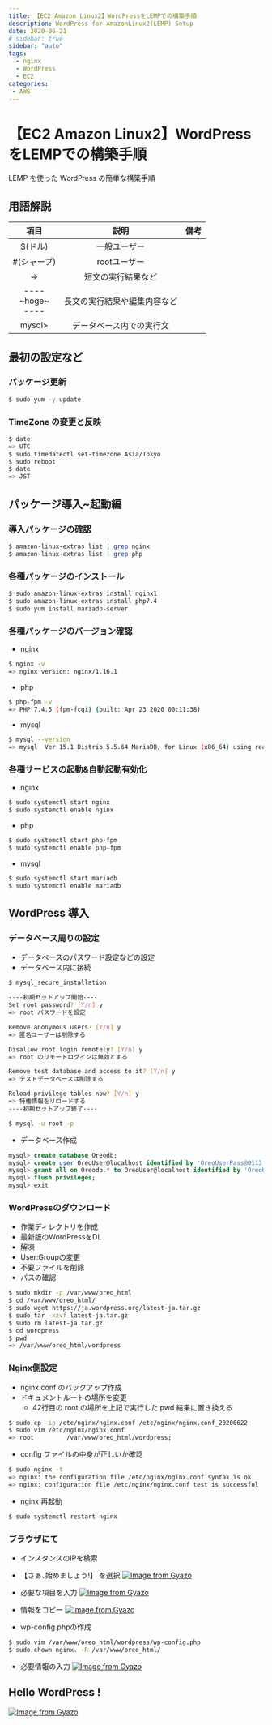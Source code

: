 ```yaml
---
title: 【EC2 Amazon Linux2】WordPressをLEMPでの構築手順
description: WordPress for AmazonLinux2(LEMP) Setup
date: 2020-06-21
# sidebar: true
sidebar: "auto"
tags:
  - nginx
  - WordPress
  - EC2
categories:
 - AWS
---
```


# 【EC2 Amazon Linux2】WordPressをLEMPでの構築手順

LEMP を使った WordPress の簡単な構築手順


## 用語解説

|項目|説明|備考|
|:---:|:---:|:---:|
|$(ドル) |一般ユーザー||
|#(シャープ)|rootユーザー||
|=>|短文の実行結果など||
|----<br>\~hoge\~<br>----|長文の実行結果や編集内容など||
|mysql> |データベース内での実行文||

## 最初の設定など

### パッケージ更新

```sh
$ sudo yum -y update
```

### TimeZone の変更と反映

```sh
$ date
=> UTC
$ sudo timedatectl set-timezone Asia/Tokyo
$ sudo reboot
$ date
=> JST
```

## パッケージ導入~起動編

### 導入パッケージの確認

```sh
$ amazon-linux-extras list | grep nginx
$ amazon-linux-extras list | grep php
```

### 各種パッケージのインストール

```sh
$ sudo amazon-linux-extras install nginx1
$ sudo amazon-linux-extras install php7.4
$ sudo yum install mariadb-server
```

### 各種パッケージのバージョン確認

- nginx

```sh
$ nginx -v
=> nginx version: nginx/1.16.1
```

- php

```sh
$ php-fpm -v
=> PHP 7.4.5 (fpm-fcgi) (built: Apr 23 2020 00:11:38)
```

- mysql

```sh
$ mysql --version
=> mysql  Ver 15.1 Distrib 5.5.64-MariaDB, for Linux (x86_64) using readline 5.1
```

### 各種サービスの起動&自動起動有効化

- nginx
```sh
$ sudo systemctl start nginx
$ sudo systemctl enable nginx
```

- php

```sh
$ sudo systemctl start php-fpm
$ sudo systemctl enable php-fpm
```

- mysql

```sh
$ sudo systemctl start mariadb
$ sudo systemctl enable mariadb
```

## WordPress 導入

### データベース周りの設定

- データベースのパスワード設定などの設定
- データベース内に接続

```sh
$ mysql_secure_installation

----初期セットアップ開始----
Set root password? [Y/n] y
=> root パスワードを設定

Remove anonymous users? [Y/n] y
=> 匿名ユーザーは削除する

Disallow root login remotely? [Y/n] y
=> root のリモートログインは無効とする

Remove test database and access to it? [Y/n] y
=> テストデータベースは削除する

Reload privilege tables now? [Y/n] y
=> 特権情報をリロードする
----初期セットアップ終了----

$ mysql -u root -p
```

- データベース作成

```sql
mysql> create database Oreodb;
mysql> create user OreoUser@localhost identified by 'OreoUserPass@0113';
mysql> grant all on Oreodb.* to OreoUser@localhost identified by 'OreoUserPass@0113';
mysql> flush privileges;
mysql> exit
```

### WordPressのダウンロード

- 作業ディレクトリを作成 
- 最新版のWordPressをDL
- 解凍
- User:Groupの変更
- 不要ファイルを削除
- パスの確認

```sh
$ sudo mkdir -p /var/www/oreo_html
$ cd /var/www/oreo_html/
$ sudo wget https://ja.wordpress.org/latest-ja.tar.gz
$ sudo tar -xzvf latest-ja.tar.gz
$ sudo rm latest-ja.tar.gz
$ cd wordpress
$ pwd
=> /var/www/oreo_html/wordpress
```

### Nginx側設定

- nginx.conf のバックアップ作成
- ドキュメントルートの場所を変更
    - 42行目の root の場所を上記で実行した pwd 結果に置き換える

```sh
$ sudo cp -ip /etc/nginx/nginx.conf /etc/nginx/nginx.conf_20200622
$ sudo vim /etc/nginx/nginx.conf
=> root         /var/www/oreo_html/wordpress;
```

- config ファイルの中身が正しいか確認

```sh
$ sudo nginx -t
=> nginx: the configuration file /etc/nginx/nginx.conf syntax is ok
=> nginx: configuration file /etc/nginx/nginx.conf test is successful
```

- nginx 再起動

```sh
$ sudo systemctl restart nginx
```


### ブラウザにて

- インスタンスのIPを検索
- 【さぁ､始めましょう!】 を選択
[![Image from Gyazo](https://i.gyazo.com/e4eaa88d4a2ba8fbcdf85313c536cdf5.png)](https://gyazo.com/e4eaa88d4a2ba8fbcdf85313c536cdf5)

- 必要な項目を入力
[![Image from Gyazo](https://i.gyazo.com/a86abd0097f81ade1935a8e0f337d111.png)](https://gyazo.com/a86abd0097f81ade1935a8e0f337d111)

- 情報をコピー
[![Image from Gyazo](https://i.gyazo.com/731d7721f9e32c2864aa66ddd6b487c0.png)](https://gyazo.com/731d7721f9e32c2864aa66ddd6b487c0)

- wp-config.phpの作成

```sh
$ sudo vim /var/www/oreo_html/wordpress/wp-config.php
$ sudo chown nginx. -R /var/www/oreo_html/
```

- 必要情報の入力
[![Image from Gyazo](https://i.gyazo.com/2a21890db4af7faf0be865e34a565154.png)](https://gyazo.com/2a21890db4af7faf0be865e34a565154)

## Hello WordPress !

[![Image from Gyazo](https://i.gyazo.com/af1e42c69b3eeac1a5766925751841e7.png)](https://gyazo.com/af1e42c69b3eeac1a5766925751841e7)